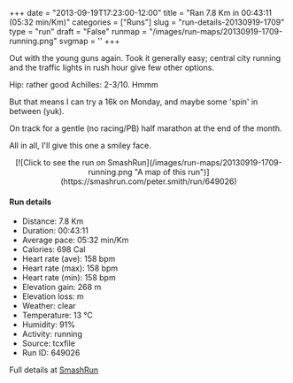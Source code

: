 +++
date = "2013-09-19T17:23:00-12:00"
title = "Ran 7.8 Km in 00:43:11 (05:32 min/Km)"
categories = ["Runs"]
slug = "run-details-20130919-1709"
type = "run"
draft = "False"
runmap = "/images/run-maps/20130919-1709-running.png"
svgmap = '<polyline points="87 60, 100 47, 93 36, 91 35, 91 32, 90 31, 71 26, 37 17, 32 28, 30 28, 29 31, 24 29, 24 29, 21 34, 16 32, 8 43, 3 42, 0 44, 0 48, 3 58, 10 72, 28 83, 45 76, 52 77, 55 76, 57 77, 64 78, 69 76, 85 60">'
+++

Out with the young guns again. Took it generally easy; central city running and the traffic lights in rush hour give few other options. 

Hip: rather good
Achilles: 2-3/10. Hmmm

But that means I can try a 16k on Monday, and maybe some 'spin' in between (yuk). 

On track for a gentle (no racing/PB) half marathon at the end of the month. 


All in all, I'll give this one a smiley face. 

<!--more-->

<center>
[![Click to see the run on SmashRun](/images/run-maps/20130919-1709-running.png "A map of this run")](https://smashrun.com/peter.smith/run/649026)
</center>

#### Run details

* Distance: 7.8 Km
* Duration: 00:43:11
* Average pace: 05:32 min/Km
* Calories: 698 Cal
* Heart rate (ave): 158 bpm
* Heart rate (max): 158 bpm
* Heart rate (min): 158 bpm
* Elevation gain: 268 m
* Elevation loss:  m
* Weather: clear
* Temperature: 13 &deg;C
* Humidity: 91%
* Activity: running
* Source: tcxfile
* Run ID: 649026

Full details at [SmashRun](https://smashrun.com/peter.smith/run/649026)